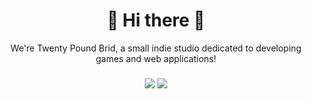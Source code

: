 <h1 align="center"> 👋 Hi there 👋 </h1>
<p align="center">
We're Twenty Pound Brid, a small indie studio dedicated to developing games and web applications!
</p>

### 


<p align="center">
  <a href="https://t.me/tpbstudio"><img src="https://img.shields.io/badge/Telegram-273254?style=for-the-badge&logo=Telegram"></a>
  <a href="mailto:feedback.tpb@gmail.com"><img src="https://img.shields.io/badge/feedback.tpb@gmail.com-273254?style=for-the-badge&logo=GMail"></a>
</p>
